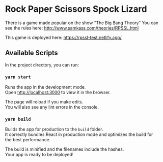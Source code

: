 # Rock Paper Scissors Spock Lizard

There is a game made popular on the show “The Big Bang Theory”
You can see the rules here: http://www.samkass.com/theories/RPSSL.html

This game is deployed here: https://rpssl-test.netlify.app/

## Available Scripts

In the project directory, you can run:

### `yarn start`

Runs the app in the development mode.\
Open [http://localhost:3000](http://localhost:3000) to view it in the browser.

The page will reload if you make edits.\
You will also see any lint errors in the console.

### `yarn build`

Builds the app for production to the `build` folder.\
It correctly bundles React in production mode and optimizes the build for the best performance.

The build is minified and the filenames include the hashes.\
Your app is ready to be deployed!
